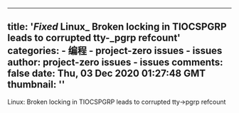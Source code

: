 
---
title: '_Fixed_ Linux_ Broken locking in TIOCSPGRP leads to corrupted tty-_pgrp refcount'
categories: 
    - 编程
    - project-zero issues - issues
author: project-zero issues - issues
comments: false
date: Thu, 03 Dec 2020 01:27:48 GMT
thumbnail: ''
---

<div>   
Linux: Broken locking in TIOCSPGRP leads to corrupted tty->pgrp refcount  
</div>
            